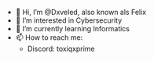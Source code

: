 - 👋 Hi, I’m @Dxveled, also known als Felix
- 👀 I’m interested in Cybersecurity
- 🌱 I’m currently learning Informatics 
- 📫 How to reach me:
    - Discord: toxiqxprime
  
